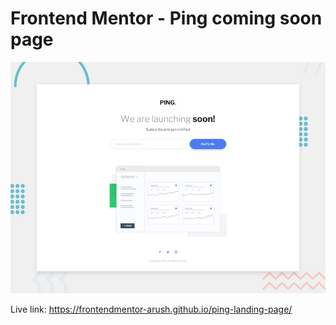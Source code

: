 # Frontend Mentor - Ping coming soon page

![Design preview for the Ping coming soon page coding challenge](./design/desktop-preview.jpg)

Live link: https://frontendmentor-arush.github.io/ping-landing-page/
